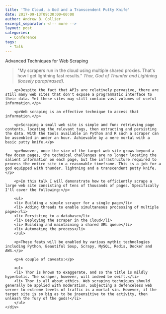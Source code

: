 ```yaml
---
title: 'The Cloud, a God and a Transcendent Putty Knife'
date: 2017-09-13T09:30:00+00:00
author: Andrew B. Collier
excerpt_separator: <!-- more -->
layout: post
categories:
  - Conference
tags:
  - Talk
---
```


<div class="talk">
	<div class="title">
	Advanced Techniques for Web Scraping
	</div>
	<div class="abstract">
		<blockquote>
		"My scrapers run in the cloud using multiple shared proxies. That's how I get lightning fast results."
		<cite>Thor, God of Thunder and Lightning (loosely paraphrased).</cite>
		</blockquote>

		<p>Despite the fact that APIs are relatively pervasive, there are still many web sites that don't expose a programmatic interface to their data. Yet these sites may still contain vast volumes of useful information.</p>

		<p>Web scraping is an effective technique to access that information.</p>

		<p>Scraping a small web site is simple and fun: retrieving page contents, locating the relevant tags, then extracting and persisting the data. With the tools available in Python and R such a scraper can be assembled in under an hour. Achievable by a mere mortal with a basic putty knife.</p>

		<p>However, once the size of the target web site grows beyond a few dozen pages, the technical challenges are no longer locating the salient information on each page, but the infrastructure required to process the entire site in a reasonable timeframe. This is a job for a god equipped with thunder, lightning and a transcendent putty knife.</p>

		<p>In this talk I will demonstrate how to efficiently scrape a large web site consisting of tens of thousands of pages. Specifically I'll cover the following:</p>

		<ul>
		<li> Building a simple scraper for a single page</li>
		<li> Adding threads to enable simultaneous processing of multiple pages</li>
		<li> Persisting to a database</li>
		<li> Deploying the scraper in the Cloud</li>
		<li> Building and maintaining a shared URL queue</li>
		<li> Automating the process</li>
		</ul>

		<p>These feats will be enabled by various mythic technologies including Python, Beautiful Soup, Scrapy, MySQL, Redis, Docker and AWS.</p>

		<p>A couple of caveats:</p>

		<ul>
		<li> Thor is known to exaggerate, and so the title is mildly hyperbolic. The scraper, however, will indeed be swift.</li>
		<li> Thor is all about ethics. Web scraping techniques should generally be applied with moderation. Subjecting a defenceless web server to extreme levels of traffic is a mortal sin. However, if the target site is so big as to be insensitive to the activity, then unleash the fury of the gods!</li>
		</ul>
	</div>
</div>